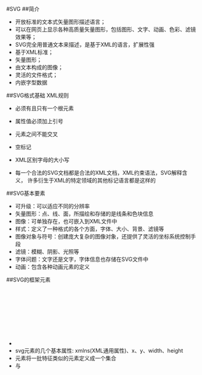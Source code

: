 #SVG
##简介
* 开放标准的文本式矢量图形描述语言；
* 可以在网页上显示各种高质量矢量图形，包括图形、文字、动画、色彩、滤镜效果等；
* SVG完全用普通文本来描述，是基于XML的语言，扩展性强
* 基于XML标准；
* 矢量图形；
* 由文本构成的图像；
* 灵活的文件格式；
* 内嵌字型数据

##SVG格式基础 
XML规则
* 必须有且只有一个根元素
* 属性值必须加上引号
* 元素之间不能交叉
* 空标记
* XML区别字母的大小写

* 每一个合法的SVG文档都是合法的XML文档，XML约束语法，SVG解释含义，
许多衍生于XML的特定领域的其他标记语言都是这样的

##SVG基本要素
* 可升级：可以适应不同的分辨率
* 矢量图形：点、线、面，所描绘和存储的是线条和色块信息
* 图像：可单独存在，也可嵌入到XML文件中
* 样式：定义了一种格式的各个方面，字体、大小、背景、滤镜等
* 图像对象与符号：创建庞大复杂的图像对象，还提供了灵活的坐标系统控制手段
* 滤镜：模糊、阴影、光照等
* 字体问题：文字还是文字，字体信息也存储在SVG文件中
* 动画：包含各种动画元素的定义

##SVG的框架元素
* <svg>必不可少的元素,svg文档是以<svg>定义开始的,首先定义一个矩形可渲染区域
* svg元素的几个基本属性: xmlns(XML通用属性)、x、y、width、height
* <g>元素将一批特征类似的元素定义成一个集合
* <desc>与<title>元素相当于SVG文档中的注释,使用纯文本来描述图像的大概内容
* W3C组织推荐把需要被其他元素引用的元素置于<defs>元素中进行定义
* <use>元素通常用来引用SVG中已经定义好的可视化元素
* <symbol>元素用来定义图像的模板,有利于实现图像元素的重用
* <image>将一个完整的点阵图像文件渲染到当前用户坐标系指定矩形区域
格式可以为png,jpeg,或另一个svg
* 以上元素的公共属性: id, externalResourceRequired, xml:lang,xml:space
* <switch>元素只在需要进行跨平台,跨语种的图像交流,或在文档中插入其他非SVG
格式的数据时才使用

##SVG的基本形状元素
* SVG有6种基本元素:矩形、圆形、椭圆、线段、折线、多边形等
* 从数学上讲,这些元素与<path>路径元素所描述的形状在本质上是一样的
* <rect>元素定义一个矩形,常用属性定义:x, y, width, height, rx, ry
* <circle>元素使用圆心坐标值和半径值画圆,属性:cx, cy, r
* <ellipse>元素定义一个长短轴平行于用户用户坐标系XY轴方向的椭圆
椭圆使用中心坐标和长短轴长度来描述,常用属性: cx, cy, rx ,ry
* <line>定义一条线段,常用属性:x1, y1, x2, y2
* <polyline>定义折线,也就是一批线段首尾相连而成的一组线条,
一般用来绘制开放的非封闭图形 